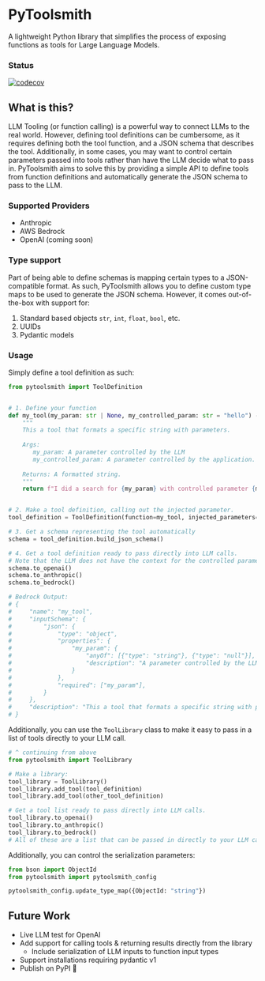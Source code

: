 # PyToolsmith

A lightweight Python library that simplifies the process of exposing functions as tools for Large Language Models.

### Status

[![codecov](https://codecov.io/gh/zachrobo1/PyToolsmith/graph/badge.svg?token=5SQEOF1TV2)](https://codecov.io/gh/zachrobo1/PyToolsmith)

## What is this?

LLM Tooling (or function calling) is a powerful way to connect LLMs to the real world. However, defining tool
definitions can be cumbersome, as it requires defining both the tool function, and a JSON schema that describes the
tool. Additionally, in some cases, you may want to control certain parameters passed into tools rather than have the LLM
decide what to pass in. PyToolsmith aims to solve this by providing a simple API to define tools from function
definitions and automatically generate the JSON schema to pass to the LLM.

### Supported Providers

- Anthropic
- AWS Bedrock
- OpenAI (coming soon)

### Type support

Part of being able to define schemas is mapping certain types to a JSON-compatible format. As such, PyToolsmith allows
you to define custom type maps to be used to generate the JSON schema. However, it comes out-of-the-box with support
for:

1. Standard based objects `str`, `int`, `float`, `bool`, etc.
2. UUIDs
3. Pydantic models

### Usage

Simply define a tool definition as such:

```python
from pytoolsmith import ToolDefinition


# 1. Define your function
def my_tool(my_param: str | None, my_controlled_param: str = "hello") -> str:
    """
    This a tool that formats a specific string with parameters.
   
    Args:
       my_param: A parameter controlled by the LLM
       my_controlled_param: A parameter controlled by the application.
       
    Returns: A formatted string.
    """
    return f"I did a search for {my_param} with controlled parameter {my_controlled_param}!"


# 2. Make a tool definition, calling out the injected parameter.
tool_definition = ToolDefinition(function=my_tool, injected_parameters=["my_controlled_param"])

# 3. Get a schema representing the tool automatically
schema = tool_definition.build_json_schema()

# 4. Get a tool definition ready to pass directly into LLM calls. 
# Note that the LLM does not have the context for the controlled parameter.
schema.to_openai()
schema.to_anthropic()
schema.to_bedrock()

# Bedrock Output:
# {
#     "name": "my_tool",
#     "inputSchema": {
#         "json": {
#             "type": "object",
#             "properties": {
#                 "my_param": {
#                     "anyOf": [{"type": "string"}, {"type": "null"}],
#                     "description": "A parameter controlled by the LLM",
#                 }
#             },
#             "required": ["my_param"],
#         }
#     },
#     "description": "This a tool that formats a specific string with parameters. Returns: A formatted string.",
# }

```

Additionally, you can use the `ToolLibrary` class to make it easy to pass in a list of tools directly to your LLM call.

```python
# ^ continuing from above
from pytoolsmith import ToolLibrary

# Make a library:
tool_library = ToolLibrary()
tool_library.add_tool(tool_definition)
tool_library.add_tool(other_tool_definition)

# Get a tool list ready to pass directly into LLM calls.
tool_library.to_openai()
tool_library.to_anthropic()
tool_library.to_bedrock()
# All of these are a list that can be passed in directly to your LLM call.


```

Additionally, you can control the serialization parameters:

```python
from bson import ObjectId
from pytoolsmith import pytoolsmith_config

pytoolsmith_config.update_type_map({ObjectId: "string"})
```

## Future Work

- Live LLM test for OpenAI
- Add support for calling tools & returning results directly from the library
    - Include serialization of LLM inputs to function input types
- Support installations requiring pydantic v1
- Publish on PyPI 🤠


